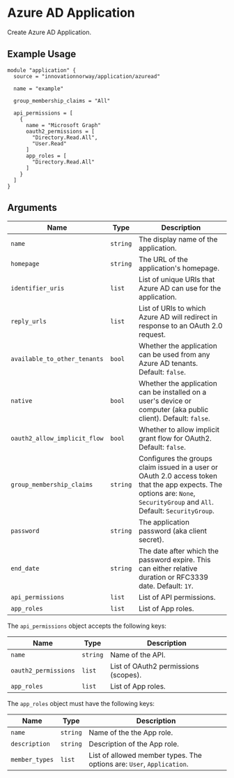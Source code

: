 # Azure AD Application

Create Azure AD Application.

## Example Usage

```hcl
module "application" {
  source = "innovationnorway/application/azuread"

  name = "example"

  group_membership_claims = "All"

  api_permissions = [
    {
      name = "Microsoft Graph"
      oauth2_permissions = [
        "Directory.Read.All",
        "User.Read"
      ]
      app_roles = [
        "Directory.Read.All"
      ]
    }
  ]
}
```

## Arguments

| Name | Type | Description |
| --- | --- | --- |
| `name` | `string` | The display name of the application. |
| `homepage` | `string` | The URL of the application's homepage. |
| `identifier_uris` | `list` | List of unique URIs that Azure AD can use for the application. |
| `reply_urls` | `list` | List of URIs to which Azure AD will redirect in response to an OAuth 2.0 request. |
| `available_to_other_tenants` | `bool` | Whether the application can be used from any Azure AD tenants. Default: `false`. |
| `native` | `bool` | Whether the application can be installed on a user's device or computer (aka public client). Default: `false`. |
| `oauth2_allow_implicit_flow` | `bool` | Whether to allow implicit grant flow for OAuth2. Default: `false`. |
| `group_membership_claims` | `string` | Configures the groups claim issued in a user or OAuth 2.0 access token that the app expects. The options are: `None`, `SecurityGroup` and `All`. Default: `SecurityGroup`. |
| `password` | `string` | The application password (aka client secret). |
| `end_date` | `string` | The date after which the password expire. This can either relative duration or RFC3339 date. Default: `1Y`. |
| `api_permissions` | `list` | List of API permissions. |
| `app_roles` | `list` | List of App roles. |

The `api_permissions` object accepts the following keys:

| Name | Type | Description |
| --- | --- | --- |
| `name` | `string` | Name of the API. |
| `oauth2_permissions` | `list` | List of OAuth2 permissions (scopes). |
| `app_roles` | `list` | List of App roles. |

The `app_roles` object must have the following keys:

| Name | Type | Description |
| --- | --- | --- |
| `name` | `string` | Name of the the App role. |
| `description` | `string` | Description of the App role. |
| `member_types` | `list` | List of allowed member types. The options are: `User`, `Application`. |
